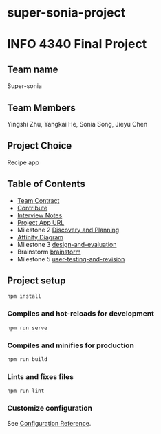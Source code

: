 # super-sonia-project

# INFO 4340 Final Project

## Team name

Super-sonia

## Team Members

Yingshi Zhu, Yangkai He, Sonia Song, Jieyu Chen

## Project Choice

Recipe app

## Table of Contents

- [Team Contract](documents/team-contract.md)
- [Contribute](documents/contribution.md)
- [Interview Notes](documents/interview-notes.md)
- [Project App URL](https://facipe.herokuapp.com/)
- Milestone 2 [Discovery and Planning](documents/discovery-and-planning.md)
- [Affinity Diagram](documents/affinity_diagram.jpg)
- Milestone 3 [design-and-evaluation](documents/design-and-evaluation.md)
- Brainstorm [brainstorm](documents/brainstorm-and-sketches.md)
- Milestone 5 [user-testing-and-revision](documents/user-testing-and-revision.md)

## Project setup

```
npm install
```

### Compiles and hot-reloads for development

```
npm run serve
```

### Compiles and minifies for production

```
npm run build
```

### Lints and fixes files

```
npm run lint
```

### Customize configuration

See [Configuration Reference](https://cli.vuejs.org/config/).
